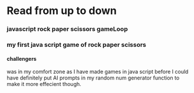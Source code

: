 # Read from up to down

### javascript rock paper scissors gameLoop

### my first java script game of rock paper scissors

#### challengers
was in my comfort zone as I have made games in java script before I could have
definitely put AI prompts in my random num generator function to make it more
effecient though.
